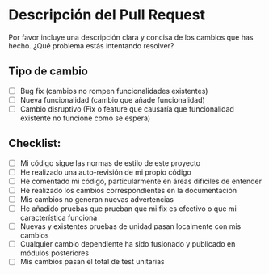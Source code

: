 # Descripción del Pull Request
Por favor incluye una descripción clara y concisa de los cambios que has hecho. ¿Qué problema estás intentando resolver?

## Tipo de cambio
- [ ] Bug fix (cambios no rompen funcionalidades existentes)
- [ ] Nueva funcionalidad (cambio que añade funcionalidad)
- [ ] Cambio disruptivo (Fix o feature que causaría que funcionalidad existente no funcione como se espera)

## Checklist:
- [ ] Mi código sigue las normas de estilo de este proyecto
- [ ] He realizado una auto-revisión de mi propio código
- [ ] He comentado mi código, particularmente en áreas difíciles de entender
- [ ] He realizado los cambios correspondientes en la documentación
- [ ] Mis cambios no generan nuevas advertencias
- [ ] He añadido pruebas que prueban que mi fix es efectivo o que mi característica funciona
- [ ] Nuevas y existentes pruebas de unidad pasan localmente con mis cambios
- [ ] Cualquier cambio dependiente ha sido fusionado y publicado en módulos posteriores
- [ ] Mis cambios pasan el total de test unitarias
